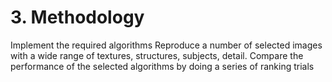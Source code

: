 # 3. Methodology

Implement the required algorithms
Reproduce a number of selected images with a wide range of textures, structures, subjects, detail.
Compare the performance of the selected algorithms by doing a series of ranking trials